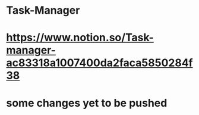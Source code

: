 # Task-Manager
# https://www.notion.so/Task-manager-ac83318a1007400da2faca5850284f38
# some changes yet to be pushed
